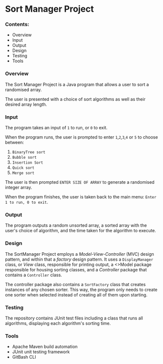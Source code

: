 # Sort Manager Project
### Contents:
<ul>
        <li>Overview</li>
        <li>Input</li>
        <li>Output </li>
        <li>Design </li>
        <li>Testing</li>
        <li>Tools </li>
</ul>




### Overview
<p>The Sort Manager Project is a Java program that allows a user to sort a randomised 
array.</p>
<p>The user is presented with a choice of sort algorithms as well as their desired array length. </p>

### Input

<p id="Input">The program takes an input of <code>1</code>
to run, or <code>0</code> to exit.</p>
<p>When the program runs, the user is prompted to enter <code>1</code>,<code>2</code>,<code>3</code>,<code>4</code> or <code>5</code>  to choose between:
<ol>
    <li><code>BinaryTree sort</code></li>
    <li><code>Bubble sort</code></li>
    <li><code>Insertion Sort</code></li>
    <li><code>Quick sort</code></li>
    <li><code>Merge sort</code></li>

</ol> 
<p>The user is then prompted <code>ENTER SIZE OF ARRAY</code> to generate a randomised integer array.</p>
<p>When the program finishes, the user is taken back to the main menu: <code>Enter 1 to run, 0 to exit</code>. </p>

### Output 
<p id="Output">The program outputs a random unsorted array,
a sorted array with the user's choice of algorithm, and the time taken for the algorithm to execute.</p>

### Design

<p id="Design">The SortManager Project employs a <i>Model-View-Controller</i> (MVC) design pattern, and within that a <i>factory</i> design pattern. It uses a <code>DisplayManager</code> class, or <i>View</i> class, responsible for printing output, a <>Model</> package responsible for housing sorting classes, and a <i>Controller</i> package that contains a <code>Controller</code> class.</p>
<p>The controller package also contains a <code>SortFactory</code> class that creates instances of any chosen sorter. This way, the program only needs to create one sorter when selected instead of creating all of them upon starting. </p>

### Testing 
<p id="SpeedTest">The repository contains JUnit test files including a class that runs all algorithms, displaying each algorithm's sorting time.</p>

### Tools
<ul id="Tools">
    <li>Apache Maven build automation</li>
    <li>JUnit unit testing framework</li>
    <li>GitBash CLI</li>
</ul>

